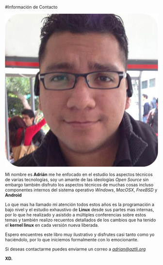 #Información de Contacto

![yo](Imagenes/yo.png)

Mi nombre es **Adrián** me he enfocado en el  estudio los aspectos técnicos de varias tecnologías, soy un amante de las ideologías *Open Source* sin embargo también disfruto los aspectos técnicos de muchas cosas incluso componentes internos del sistema operativo *Windows*, *MacOSX*, *FreeBSD* y **Android**

Lo que mas ha llamado mi atención todos estos años es la programación a bajo nivel y el estudio exhaustivo de **Linux** desde sus partes mas internas, por lo que he realizado y asistido a múltiples conferencias sobre estos temas y también realizo recuentos detallados de los cambios que ha tenido el **kernel linux** en cada versión nueva liberada.

Espero encuentres este libro muy ilustrativo y disfrutes casi tanto como yo haciéndolo, por lo que iniciemos formalmente con lo emocionante.

Si deseas contactarme puedes enviarme un correo a *adrian@aztli.org*

**XD.**